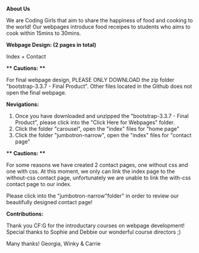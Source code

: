 <B>About Us</B>

<p>
We are Coding Girls that aim to share the happiness of food and cooking to the world! Our webpages introduce food receipes to students who aims to cook within 15mins to 30mins.
</p>

<B>Webpage Design: (2 pages in total) </B>

<p>
Index + Contact
</p>


<B>** Cautions: **</B>

<p>
For final webpage design, PLEASE ONLY DOWNLOAD the zip folder "bootstrap-3.3.7 - Final Product". Other files located in the Github does not open the final webpage.
</p>

<B>Nevigations:</B>

<ol>
<li>Once you have downloaded and unzipped the "bootstrap-3.3.7 - Final Product", please click into the "Click Here for Webpages" folder.</li>
<li>Click the folder "carousel", open the "index" files for "home page"</li>
<li>Click the folder "jumbotron-narrow", open the "index" files for "contact page" </li>
</ol>

<B>** Cautions: **</B>

<p>
For some reasons we have created 2 contact pages, one without css and one with css. At this moment, we only can link the index page to the without-css contact page, unfortunately we are unable to link the with-css contact page to our index.

Please click into the "jumbotron-narrow"folder" in order to review our beautifully designed contact page! 

</p>

<B>Contributions: </B>

<p>
Thank you CF:G for the introductary courses on webpage development!
Special thanks to Sophie and Debbie our wonderful course directors ;)
</p>

Many thanks!
Georgia, Winky & Carrie



